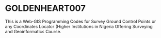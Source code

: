# GOLDENHEART007
 This is a Web-GIS Programming Codes for Survey Ground Control Points or any Coordinates Locator (Higher Institutions in Nigeria Offering Surveying and Geoinformatics Course.
